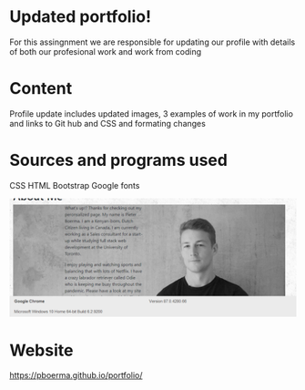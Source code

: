 # Updated portfolio!

For this assingnment we are responsible for updating our profile with details of both our profesional work and work from coding

# Content

Profile update includes updated images, 3 examples of work in my portfolio and links to Git hub and CSS and formating changes

# Sources and programs used

CSS
HTML
Bootstrap
Google fonts

![Screenshot](https://github.com/pboerma/portfolio/blob/master/assets/screenshot.png)

# Website

https://pboerma.github.io/portfolio/
